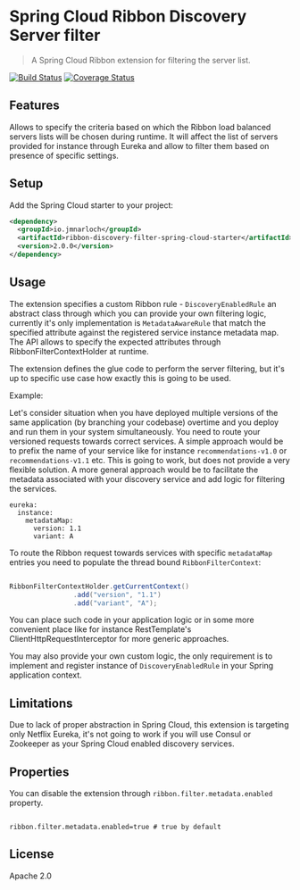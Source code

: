 # Spring Cloud Ribbon Discovery Server filter

> A Spring Cloud Ribbon extension for filtering the server list.

[![Build Status](https://travis-ci.org/jmnarloch/ribbon-discovery-filter-spring-cloud-starter.svg?branch=master)](https://travis-ci.org/jmnarloch/ribbon-discovery-filter-spring-cloud-starter)
[![Coverage Status](https://coveralls.io/repos/jmnarloch/ribbon-discovery-filter-spring-cloud-starter/badge.svg?branch=master&service=github)](https://coveralls.io/github/jmnarloch/ribbon-discovery-filter-spring-cloud-starter?branch=master)

## Features

Allows to specify the criteria based on which the Ribbon load balanced servers lists will be chosen during runtime.
It will affect the list of servers provided for instance through Eureka and allow to filter them based on presence of
specific settings.

## Setup

Add the Spring Cloud starter to your project:

```xml
<dependency>
  <groupId>io.jmnarloch</groupId>
  <artifactId>ribbon-discovery-filter-spring-cloud-starter</artifactId>
  <version>2.0.0</version>
</dependency>
```

## Usage

The extension specifies a custom Ribbon rule - `DiscoveryEnabledRule` an abstract class through which you can provide
your own filtering logic, currently it's only implementation is `MetadataAwareRule` that match the specified attribute
against the registered service instance metadata map. The API allows to specify the expected attributes through
RibbonFilterContextHolder at runtime.

The extension defines the glue code to perform the server filtering, but it's up to specific use case how exactly this
is going to be used.

Example:

Let's consider situation when you have deployed multiple versions of the same application (by branching your codebase)
overtime and you deploy and run them in your system simultaneously. You need to route your versioned requests towards
correct services. A simple approach would be to prefix the name of your service like for instance `recommendations-v1.0`
or `recommendations-v1.1` etc. This is going to work, but does not provide a very flexible solution. A more general
approach would be to facilitate the metadata associated with your discovery service and add logic for filtering the services.

```
eureka:
  instance:
    metadataMap:
      version: 1.1
      variant: A
```

To route the Ribbon request towards services with specific `metadataMap` entries you need to populate the thread bound
`RibbonFilterContext`:

```java

RibbonFilterContextHolder.getCurrentContext()
                .add("version", "1.1")
                .add("variant", "A");

```

You can place such code in your application logic or in some more convenient place like for instance RestTemplate's
ClientHttpRequestInterceptor for more generic approaches.

You may also provide your own custom logic, the only requirement is to implement and register instance of
`DiscoveryEnabledRule` in your Spring application context.

## Limitations

Due to lack of proper abstraction in Spring Cloud, this extension is targeting only Netflix Eureka, it's not going to
work if you will use Consul or Zookeeper as your Spring Cloud enabled discovery services.

## Properties

You can disable the extension through `ribbon.filter.metadata.enabled` property.

```

ribbon.filter.metadata.enabled=true # true by default

```

## License

Apache 2.0